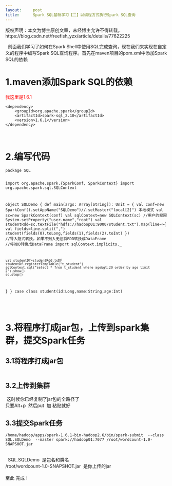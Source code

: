 ```yaml
---
layout:     post
title:      Spark SQL基础学习【二】以编程方式执行Spark SQL查询
---
```

<div id="article_content" class="article_content clearfix csdn-tracking-statistics" data-pid="blog" data-mod="popu_307" data-dsm="post">
								<div class="article-copyright">
					版权声明：本文为博主原创文章，未经博主允许不得转载。					https://blog.csdn.net/freefish_yzx/article/details/77622225				</div>
								            <link rel="stylesheet" href="https://csdnimg.cn/release/phoenix/template/css/ck_htmledit_views-f76675cdea.css">
						<div class="htmledit_views" id="content_views">
                
<p>  前面我们学习了如何在Spark Shell中使用SQL完成查询，现在我们来实现在自定义的程序中编写Spark SQL查询程序。首先在maven项目的pom.xml中添加Spark SQL的依赖</p>
<h1>1.maven添加Spark SQL的依赖</h1>
<div><span style="color:#ff0000;">我这里是1.6.1</span></div>
<p></p><pre><code class="language-java">&lt;dependency&gt;
    &lt;groupId&gt;org.apache.spark&lt;/groupId&gt;
    &lt;artifactId&gt;spark-sql_2.10&lt;/artifactId&gt;
    &lt;version&gt;1.6.1&lt;/version&gt;
&lt;/dependency&gt;
</code></pre><br><h1>2.编写代码</h1>
<div><pre><code class="language-java">package SQL

import org.apache.spark.{SparkConf, SparkContext}
import org.apache.spark.sql.SQLContext

object SQLDemo {
  def main(args: Array[String]): Unit = {
    val conf=new SparkConf().setAppName("SQLDemo")//.setMaster("local[2]") 本地模式
    val sc=new SparkContext(conf)
    val sqlContext=new SQLContext(sc)
    //用户的权限
    System.setProperty("user.name","root")
    val studentRdd=sc.textFile("hdfs://hadoop01:9000/student.txt").map(line=&gt;{
      val fields=line.split(",")
      student(fields(0).toLong,fields(1),fields(2).toInt)
    })
    //导入隐式转换，如果不到入无法将RDD转换成DataFrame
    //将RDD转换成DataFrame
    import sqlContext.implicits._

    val studentDf=studentRdd.toDF
    studentDf.registerTempTable("t_student")
    sqlContext.sql("select * from t_student where age&gt;20 order by age limit 2").show()
    sc.stop()
  }
}
case class student(id:Long,name:String,age:Int)
</code></pre><br><h1>3.将程序打成jar包，上传到spark集群，提交Spark任务</h1>
<h2>3.1将程序打成jar包</h2>
<div><img src="https://img-blog.csdn.net/20170827190304973?watermark/2/text/aHR0cDovL2Jsb2cuY3Nkbi5uZXQvZnJlZWZpc2hfeXp4/font/5a6L5L2T/fontsize/400/fill/I0JBQkFCMA==/dissolve/70/gravity/Center" alt=""><br></div>
<div><img src="https://img-blog.csdn.net/20170827190440459?watermark/2/text/aHR0cDovL2Jsb2cuY3Nkbi5uZXQvZnJlZWZpc2hfeXp4/font/5a6L5L2T/fontsize/400/fill/I0JBQkFCMA==/dissolve/70/gravity/Center" alt=""><br></div>
<h2>3.2上传到集群</h2>
<div><img src="https://img-blog.csdn.net/20170827190717301?watermark/2/text/aHR0cDovL2Jsb2cuY3Nkbi5uZXQvZnJlZWZpc2hfeXp4/font/5a6L5L2T/fontsize/400/fill/I0JBQkFCMA==/dissolve/70/gravity/Center" alt=""><br></div>
<div> 这时候你已经复制了jar包的全路径了 </div>
<div>只要Alt+p  然后put  加 粘贴就好</div>
<h2>3.3提交Spark任务</h2>
<div><pre><code class="language-java">/home/hadoop/apps/spark-1.6.1-bin-hadoop2.6/bin/spark-submit  --class  SQL.SQLDemo  --master spark://hadoop01:7077 /root/wordcount-1.0-SNAPSHOT.jar</code></pre><br>
  SQL.SQLDemo  是包名和类名</div>
<div>/root/wordcount-1.0-SNAPSHOT.jar  是你上传的jar<br></div>
<div><br></div>
<div>至此 完成！</div>
<div><br></div>
</div>
<p></p>
            </div>
                </div>